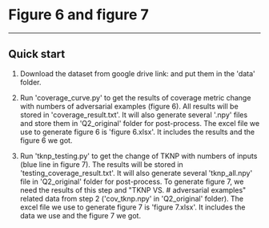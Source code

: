 ﻿# Figure 6 and figure 7

---
## Quick start

1. Download the dataset from google drive link:                  and put them in the 'data' folder. 

2. Run 'coverage_curve.py' to get the results of coverage metric change with numbers of adversarial examples (figure 6). All results will be stored in 'coverage_result.txt'. It will also generate several '.npy' files and store them in 'Q2_original' folder for post-process. The excel file we use to generate figure 6 is 'figure 6.xlsx'. It includes the results and the figure 6 we got.
3. Run 'tknp_testing.py' to get the change of TKNP with numbers of inputs (blue line in figure 7). The results will be stored in 'testing_coverage_result.txt'. It will also generate several 'tknp_all.npy' file in 'Q2_original' folder  for post-process. To generate figure 7, we need the results of this step and "TKNP VS. # adversarial examples" related data from step 2 ('cov_tknp.npy' in 'Q2_original' folder). The excel file we use to generate figure 7 is 'figure 7.xlsx'. It includes the data we use and the figure 7 we got.

